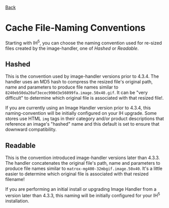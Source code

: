 [Back](configuration.md "Return to the Configuration page")
# Cache File-Naming Conventions
Starting with IH<sup>5</sup>, you can choose the naming convention used for re-sized files created by the image-handler, one of _Hashed_ or _Readable_.

## Hashed

This is the convention used by image-handler versions prior to 4.3.4. The handler uses an MD5 hash to compress the resized file's original path, name and parameters to produce file names similar to `8240eb50da20af3ecec990d3e56099fa.image.50x40.gif`. It can be "very difficult" to determine which original file is associated with that resized file!.

If you are currently using an Image Handler version prior to 4.3.4, this naming-convention will be initially configured on your IH upgrade. Some stores use HTML `img` tags in their category and/or product descriptions that reference an image's "hashed" name and this default is set to ensure that downward compatibility.

## Readable

This is the convention introduced image-handler versions later than 4.3.3. The handler concatenates the original file's path, name and parameters to produce file names similar to `matrox-mg400-32mbgif.image.50x40`. It's a little easier to determine which original file is associated with that resized filename!

If you are performing an initial install or upgrading Image Handler from a version later than 4.3.3, this naming will be initially configured for your IH<sup>5</sup> installation.
